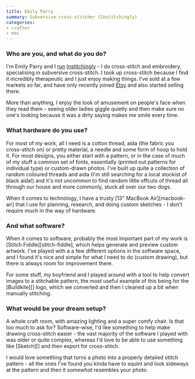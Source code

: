 ```yaml
---
title: Emily Parry
summary: Subversive cross-stitcher (Institchingly)
categories:
- crafter
- mac
---
```


### Who are you, and what do you do?

I'm Emily Parry and I [run](https://www.facebook.com/institchingly/ "The Institchingly Facebook page.") [Institchingly](https://www.instagram.com/institchingly/ "The Institchingly Instagram account.") - I do cross-stitch and embroidery, specialising in subversive cross-stitch. I took up cross-stitch because I find it incredibly therapeutic and I just enjoy making things. I've sold at a few markets so far, and have only recently joined [Etsy](https://www.etsy.com/au/shop/Institchingly "Emily's Etsy store.") and also started selling there.

More than anything, I enjoy the look of amusement on people's face when they read them - seeing older ladies giggle quietly and then make sure no one's looking because it was a dirty saying makes me smile every time.

### What hardware do you use?

For most of my work, all I need is a cotton thread, aida (the fabric you cross-stitch on) or pretty material, a needle and some form of hoop to hold it. For most designs, you either start with a pattern, or in the case of much of my stuff a common set of fonts, essentially (printed out patterns for individual type) or custom-drawn photos. I've built up quite a collection of random coloured threads and aida (I'm still searching for a local stockist of black aida!) and it's not uncommon to find random little offcuts of thread all through our house and more commonly, stuck all over our two dogs.

When it comes to technology, I have a trusty [13" MacBook Air][macbook-air] that I use for planning, research, and doing custom sketches - I don't require much in the way of hardware.

### And what software?

When it comes to software, probably the most important part of my work is [Stitch Fiddle][stitch-fiddle], which helps generate and preview custom artwork. I've played with a a few different options in the software space, and I found it's nice and simple for what I need to do (custom drawing), but there is always room for improvement there.

For some stuff, my boyfriend and I played around with a tool to help convert images to a stitchable pattern, the most useful example of this being for the [Buildkite][] logo, which we converted and then I cleaned up a bit when manually stitching.

### What would be your dream setup?

A whole craft room, with amazing lighting and a super comfy chair. Is that too much to ask for? Software-wise, I'd like something to help make drawing cross-stitch easier - the vast majority of the software I played with was older or quite complex, whereas I'd love to be able to use something like [Sketch][] and then export for cross-stitch.

I would love something that turns a photo into a properly detailed stitch pattern - all the ones I've found you kinda have to squint and look sideways at the pattern and then it _somewhat_ resembles your photo.